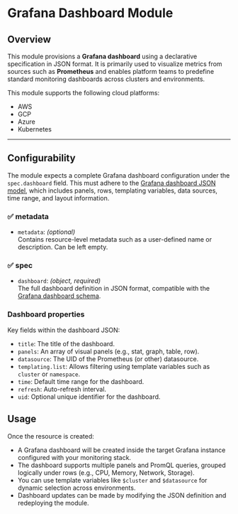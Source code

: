# Grafana Dashboard Module

## Overview

This module provisions a **Grafana dashboard** using a declarative specification in JSON format. It is primarily used to visualize metrics from sources such as **Prometheus** and enables platform teams to predefine standard monitoring dashboards across clusters and environments.

This module supports the following cloud platforms:
- AWS
- GCP
- Azure
- Kubernetes

---

## Configurability

The module expects a complete Grafana dashboard configuration under the `spec.dashboard` field. This must adhere to the [Grafana dashboard JSON model](https://grafana.com/docs/grafana/latest/dashboards/json-model/), which includes panels, rows, templating variables, data sources, time range, and layout information.

### ✅ metadata

- `metadata`: *(optional)*  
  Contains resource-level metadata such as a user-defined name or description. Can be left empty.

### ✅ spec

- `dashboard`: *(object, required)*  
  The full dashboard definition in JSON format, compatible with the [Grafana dashboard schema](https://grafana.com/docs/grafana/latest/dashboards/json-model/).

### Dashboard properties

Key fields within the dashboard JSON:
- `title`: The title of the dashboard.
- `panels`: An array of visual panels (e.g., stat, graph, table, row).
- `datasource`: The UID of the Prometheus (or other) datasource.
- `templating.list`: Allows filtering using template variables such as `cluster` or `namespace`.
- `time`: Default time range for the dashboard.
- `refresh`: Auto-refresh interval.
- `uid`: Optional unique identifier for the dashboard.

## Usage

Once the resource is created:

- A Grafana dashboard will be created inside the target Grafana instance configured with your monitoring stack.
- The dashboard supports multiple panels and PromQL queries, grouped logically under rows (e.g., CPU, Memory, Network, Storage).
- You can use template variables like `$cluster` and `$datasource` for dynamic selection across environments.
- Dashboard updates can be made by modifying the JSON definition and redeploying the module.